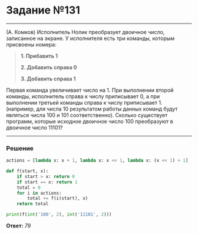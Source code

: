 # Задание №131

---

(А. Комков) Исполнитель Нолик преобразует двоичное число, записанное на экране. У исполнителя есть три команды, которым присвоены номера: 
> **1. Прибавить 1**
>
> **2. Добавить справа 0**
>
> **3. Добавить справа 1**

Первая команда увеличивает число на 1. При выполнении второй команды, исполнитель справа к числу приписывает 0, а при выполнении третьей команды справа к числу приписывает 1. (например, для числа 10 результатом работы данных команд будут являться числа 100 и 101 соответственно). 
Сколько существует программ, которые исходное двоичное число 100 преобразуют в двоичное число 11101?

---

### Решение

```python
actions = [lambda x: x + 1, lambda x: x << 1, lambda x: (x << 1) + 1]

def f(start, x):
    if start > x: return 0
    if start == x: return 1
    total = 0
    for i in actions:
        total += f(i(start), x)
    return total

print(f(int('100', 2), int('11101', 2)))
```

**Ответ:** _79_
